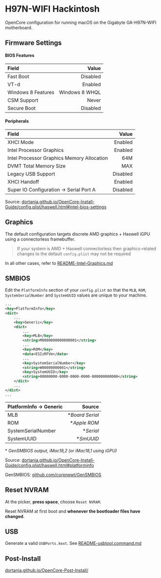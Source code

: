# H97N-WIFI Hackintosh

OpenCore configuration for running macOS on the Gigabyte GA-H97N-WIFI motherboard.

## Firmware Settings

#### BIOS Features

| Field              | Value             |
|:-------------------|------------------:|
| Fast Boot          | Disabled          |
| VT-d               | Enabled           |
| Windows 8 Features | Windows 8 WHQL    |
| CSM Support        | Never             |
| Secure Boot        | Disabled          |

#### Peripherals

| Field                                        | Value    |
|:---------------------------------------------|---------:|
| XHCI Mode                                    | Enabled  |
| Intel Processor Graphics                     | Enabled  |
| Intel Processor Graphics Memory Allocation   | 64M      |
| DVMT Total Memory Size                       | MAX      |
| Legacy USB Support                           | Disabled |
| XHCI Handoff                                 | Enabled  |
| Super IO Configuration &#8594; Serial Port A | Disabled |

Source: [dortania.github.io/OpenCore-Install-Guide/config.plist/haswell.html#intel-bios-settings](https://dortania.github.io/OpenCore-Install-Guide/config.plist/haswell.html#intel-bios-settings)

## Graphics

The default configuration targets discrete AMD graphics + Haswell iGPU using a connectorless framebuffer.

> If your system is AMD + Haswell connectorless then graphics-related changes to the default ```config.plist``` may not be required

In all other cases, refer to [README-Intel-Graphics.md](/README-Intel-Graphics.md)

## SMBIOS

Edit the ```PlatformInfo``` section of your ```config.plist``` so that the ```MLB```, ```ROM```, ```SystemSerialNumber``` and ```SystemUUID``` values are unique to your machine.

```xml
...
<key>PlatformInfo</key>
<dict>
    ...
    <key>Generic</key>
    <dict>
        ...
        <key>MLB</key>
        <string>M0000000000000001</string>
        ...
        <key>ROM</key>
        <data>ESIzRFVm</data>
        ...
        <key>SystemSerialNumber</key>
        <string>W00000000001</string>
        <key>SystemUUID</key>
        <string>00000000-0000-0000-0000-000000000000</string>
    </dict>
    ...
</dict>
...
````

| PlatformInfo &#8594; Generic | Source                    |
|:-----------------------------|--------------------------:|
| MLB                          | \**Board Serial*          |
| ROM                          | \**Apple ROM*             |
| SystemSerialNumber           | \**Serial*                |
| SystemUUID                   | \**SmUUID*                |

\* *GenSMBIOS output, iMac18,2 (or iMac18,1 using iGPU)*

Source: [dortania.github.io/OpenCore-Install-Guide/config.plist/haswell.html#platforminfo](https://dortania.github.io/OpenCore-Install-Guide/config.plist/haswell.html#platforminfo)

GenSMBIOS: [github.com/corpnewt/GenSMBIOS](https://github.com/corpnewt/GenSMBIOS)

## Reset NVRAM

At the picker, **press space**, choose ```Reset NVRAM```.

Reset NVRAM at first boot and **whenever the bootloader files have changed**.

## USB

Generate a valid ```USBPorts.kext```. See [README-usbtool.command.md](/README-usbtool.command.md)

## Post-Install

[dortania.github.io/OpenCore-Post-Install/](https://dortania.github.io/OpenCore-Post-Install/)
